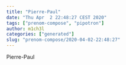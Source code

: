 ```yaml
---
title: "Pierre-Paul"
date: "Thu Apr  2 22:48:27 CEST 2020"
tags: ["prenom-compose", "pipotron"]
author: m1ch3l
categories: ["generated"]
slug: "prenom-compose/2020-04-02-22:48:27"
---
```


Pierre-Paul

